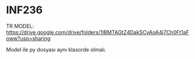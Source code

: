 # INF236
 
TR MODEL: https://drive.google.com/drive/folders/1IBMTAGtZ4DakSCyAoA4j7Ch0Ft1aFoww?usp=sharing

Model ile py dosyası aynı klasorde olmalı.
